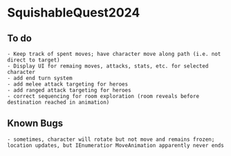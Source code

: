 # SquishableQuest2024

## To do
	- Keep track of spent moves; have character move along path (i.e. not direct to target)
	- Display UI for remaing moves, attacks, stats, etc. for selected character
	- add end turn system
	- add melee attack targeting for heroes
	- add ranged attack targeting for heroes
	- correct sequencing for room exploration (room reveals before destination reached in animation)

## Known Bugs
	- sometimes, character will rotate but not move and remains frozen; location updates, but IEnumeratior MoveAnimation apparently never ends
